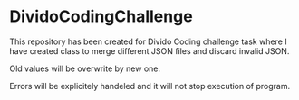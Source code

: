 # DividoCodingChallenge

This repository has been created for Divido Coding challenge task where I have created class to merge different JSON files and discard invalid JSON.

Old values will be overwrite by new one.

Errors will be explicitely handeled and it will not stop execution of program.
